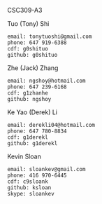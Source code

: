 CSC309-A3

Tuo (Tony) Shi

    email: tonytuoshi@gmail.com
    phone: 647 919-6388
    cdf: g0shituo
    github: g0shituo

Zhe (Jack) Zhang

    email: ngshoy@hotmail.com
    phone: 647 239-6168
    cdf: g1zhanhe
    github: ngshoy

Ke Yao (Derek) Li

    email: derekli04@hotmail.com
    phone: 647 780-8834
    cdf: g1derekl
    github: g1derekl

Kevin Sloan

    email: sloankev@gmail.com
    phone: 416 970-6445
    cdf: c9sloank
    github: ksloan
    skype: sloankev
